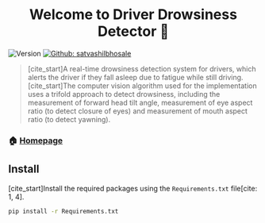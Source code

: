 
<h1 align="center">Welcome to Driver Drowsiness Detector 👋</h1>
<p>
  <img alt="Version" src="https://img.shields.io/badge/version-1.0-blue.svg?cacheSeconds=2592000" />
  <a href="https://github.com/satvashilbhosale" target="_blank">
    <img alt="Github: satvashilbhosale" src="https://img.shields.io/badge/GitHub-satvashilbhosale-blue?style=social&logo=github" />
  </a>
</p>

> [cite_start]A real-time drowsiness detection system for drivers, which alerts the driver if they fall asleep due to fatigue while still driving.  [cite_start]The computer vision algorithm used for the implementation uses a trifold approach to detect drowsiness, including the measurement of forward head tilt angle, measurement of eye aspect ratio (to detect closure of eyes) and measurement of mouth aspect ratio (to detect yawning). 

### 🏠 [Homepage](https://github.com/satvashilbhosale/Driver-Drowsiness-Detection)

## Install

[cite_start]Install the required packages using the `Requirements.txt` file[cite: 1, 4].

```sh
pip install -r Requirements.txt
